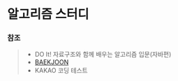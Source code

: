 # 알고리즘 스터디

### 참조
> - DO It! 자료구조와 함께 배우는 알고리즘 입문(자바편)
> - [BAEKJOON](https://www.acmicpc.net/)
> - KAKAO 코딩 테스트
